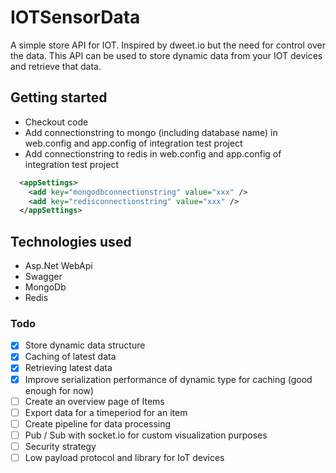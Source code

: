 # IOTSensorData

A simple store API for IOT. Inspired by dweet.io but the need for control over the data. This API can be used to store dynamic data from your IOT devices and retrieve that data.

## Getting started

- Checkout code
- Add connectionstring to mongo (including database name) in web.config and app.config of integration test project 
- Add connectionstring to redis in web.config and app.config of integration test project

```xml
  <appSettings>
	<add key="mongodbconnectionstring" value="xxx" />
	<add key="redisconnectionstring" value="xxx" />
  </appSettings>
```

## Technologies used
* Asp.Net WebApi
* Swagger
* MongoDb
* Redis

### Todo
- [x] Store dynamic data structure
- [x] Caching of latest data
- [x] Retrieving latest data
- [x] Improve serialization performance of dynamic type for caching (good enough for now)
- [ ] Create an overview page of Items
- [ ] Export data for a timeperiod for an item
- [ ] Create pipeline for data processing
- [ ] Pub / Sub with socket.io for custom visualization purposes
- [ ] Security strategy
- [ ] Low payload protocol and library for IoT devices
